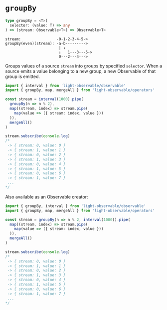 # `groupBy`
```typescript
type groupBy = <T>(
  selector: (value: T) => any
) => (stream: Observable<T>) => Observable<T>
```

```
stream:                -0-1-2-3-4-5->
groupBy(even)(stream): -a-b--------->
                        | ↓
                        ↓	1---3---5->
                        0---2---4--->
```

Groups values of a source `stream` into groups by specified `selector`. When a source emits a value belonging to a new group, a new Observable of that group is emitted. 
```typescript
import { interval } from 'light-observable/observable'
import { groupBy, map, mergeAll } from 'light-observable/operators'

const stream = interval(1000).pipe(
  groupBy(n => n % 2),
  map((stream, index) => stream.pipe(
    map(value => ({ stream: index, value }))
  )),
  mergeAll()
)

stream.subscribe(console.log)
/*
 -> { stream: 0, value: 0 }
 -> { stream: 1, value: 1 }
 -> { stream: 0, value: 2 }
 -> { stream: 1, value: 3 }
 -> { stream: 0, value: 4 }
 -> { stream: 1, value: 5 }
 -> { stream: 0, value: 6 }
 -> { stream: 1, value: 7 }
 ...
*/
```

Also available as an Observable creator:
```typescript
import { groupBy, interval } from 'light-observable/observable'
import { groupBy, map, mergeAll } from 'light-observable/operators'

const stream = groupBy(n => n % 2, interval(1000)).pipe(
  map((stream, index) => stream.pipe(
    map(value => ({ stream: index, value }))
  )),
  mergeAll()
)

stream.subscribe(console.log)
/*
 -> { stream: 0, value: 0 }
 -> { stream: 1, value: 1 }
 -> { stream: 0, value: 2 }
 -> { stream: 1, value: 3 }
 -> { stream: 0, value: 4 }
 -> { stream: 1, value: 5 }
 -> { stream: 0, value: 6 }
 -> { stream: 1, value: 7 }
 ...
*/
```